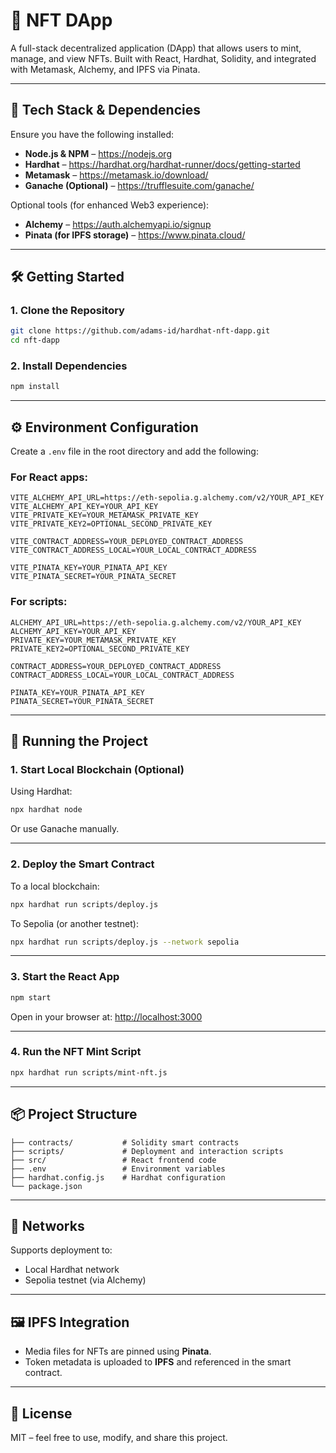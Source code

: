 # 🔗 NFT DApp

A full-stack decentralized application (DApp) that allows users to mint, manage, and view NFTs. Built with React, Hardhat, Solidity, and integrated with Metamask, Alchemy, and IPFS via Pinata.

---

## 🚀 Tech Stack & Dependencies

Ensure you have the following installed:

- **Node.js & NPM** – https://nodejs.org
- **Hardhat** – https://hardhat.org/hardhat-runner/docs/getting-started
- **Metamask** – https://metamask.io/download/
- **Ganache (Optional)** – https://trufflesuite.com/ganache/

Optional tools (for enhanced Web3 experience):

- **Alchemy** – https://auth.alchemyapi.io/signup
- **Pinata (for IPFS storage)** – https://www.pinata.cloud/

---

## 🛠️ Getting Started

### 1. Clone the Repository

```bash
git clone https://github.com/adams-id/hardhat-nft-dapp.git
cd nft-dapp
```

### 2. Install Dependencies

```bash
npm install
```

---

## ⚙️ Environment Configuration

Create a `.env` file in the root directory and add the following:

### For React apps:

```
VITE_ALCHEMY_API_URL=https://eth-sepolia.g.alchemy.com/v2/YOUR_API_KEY
VITE_ALCHEMY_API_KEY=YOUR_API_KEY
VITE_PRIVATE_KEY=YOUR_METAMASK_PRIVATE_KEY
VITE_PRIVATE_KEY2=OPTIONAL_SECOND_PRIVATE_KEY

VITE_CONTRACT_ADDRESS=YOUR_DEPLOYED_CONTRACT_ADDRESS
VITE_CONTRACT_ADDRESS_LOCAL=YOUR_LOCAL_CONTRACT_ADDRESS

VITE_PINATA_KEY=YOUR_PINATA_API_KEY
VITE_PINATA_SECRET=YOUR_PINATA_SECRET
```

### For scripts:

```
ALCHEMY_API_URL=https://eth-sepolia.g.alchemy.com/v2/YOUR_API_KEY
ALCHEMY_API_KEY=YOUR_API_KEY
PRIVATE_KEY=YOUR_METAMASK_PRIVATE_KEY
PRIVATE_KEY2=OPTIONAL_SECOND_PRIVATE_KEY

CONTRACT_ADDRESS=YOUR_DEPLOYED_CONTRACT_ADDRESS
CONTRACT_ADDRESS_LOCAL=YOUR_LOCAL_CONTRACT_ADDRESS

PINATA_KEY=YOUR_PINATA_API_KEY
PINATA_SECRET=YOUR_PINATA_SECRET
```

---

## 🔧 Running the Project

### 1. Start Local Blockchain (Optional)

Using Hardhat:

```bash
npx hardhat node
```

Or use Ganache manually.

---

### 2. Deploy the Smart Contract

To a local blockchain:

```bash
npx hardhat run scripts/deploy.js
```

To Sepolia (or another testnet):

```bash
npx hardhat run scripts/deploy.js --network sepolia
```

---

### 3. Start the React App

```bash
npm start
```

Open in your browser at: [http://localhost:3000](http://localhost:3000)

---

### 4. Run the NFT Mint Script

```bash
npx hardhat run scripts/mint-nft.js
```

---

## 📦 Project Structure

```
├── contracts/           # Solidity smart contracts
├── scripts/             # Deployment and interaction scripts
├── src/                 # React frontend code
├── .env                 # Environment variables
├── hardhat.config.js    # Hardhat configuration
└── package.json
```

---

## 🧪 Networks

Supports deployment to:

- Local Hardhat network
- Sepolia testnet (via Alchemy)

---

## 🖼 IPFS Integration

- Media files for NFTs are pinned using **Pinata**.
- Token metadata is uploaded to **IPFS** and referenced in the smart contract.

---

## 📃 License

MIT – feel free to use, modify, and share this project.
